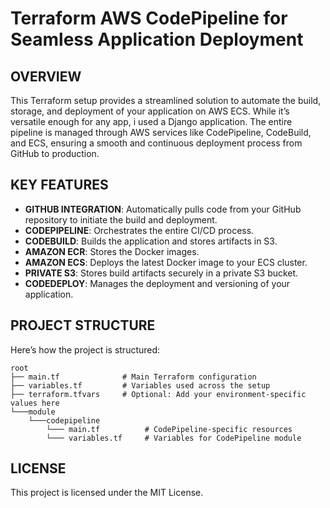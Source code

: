 # Terraform AWS CodePipeline for Seamless Application Deployment

## OVERVIEW

This Terraform setup provides a streamlined solution to automate the build, storage, and deployment of your application on AWS ECS. While it’s versatile enough for any app, i used a Django application. The entire pipeline is managed through AWS services like CodePipeline, CodeBuild, and ECS, ensuring a smooth and continuous deployment process from GitHub to production.

## KEY FEATURES

- **GITHUB INTEGRATION**: Automatically pulls code from your GitHub repository to initiate the build and deployment.
- **CODEPIPELINE**: Orchestrates the entire CI/CD process.
- **CODEBUILD**: Builds the application and stores artifacts in S3.
- **AMAZON ECR**: Stores the Docker images.
- **AMAZON ECS**: Deploys the latest Docker image to your ECS cluster.
- **PRIVATE S3**: Stores build artifacts securely in a private S3 bucket.
- **CODEDEPLOY**: Manages the deployment and versioning of your application.

## PROJECT STRUCTURE

Here’s how the project is structured:
```
root
├── main.tf              # Main Terraform configuration
├── variables.tf         # Variables used across the setup
├── terraform.tfvars     # Optional: Add your environment-specific values here
└───module
    └───codepipeline
        └─── main.tf          # CodePipeline-specific resources
        └─── variables.tf     # Variables for CodePipeline module
```

## LICENSE

This project is licensed under the MIT License.
